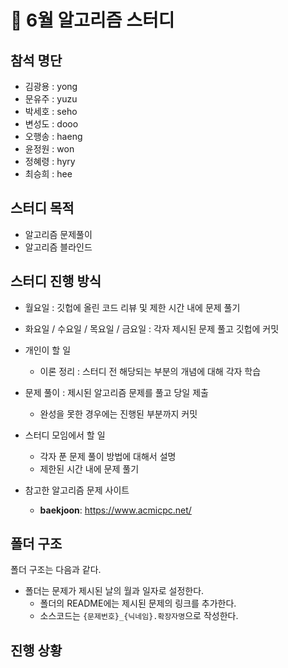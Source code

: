 # :page_with_curl: 6월 알고리즘 스터디

## 참석 명단

* 김광용 : yong
* 문유주 : yuzu
* 박세호 : seho
* 변성도 : dooo
* 오행송 : haeng 
* 윤정원 : won
* 정혜령 : hyry
* 최승희 : hee

## 스터디 목적 

* 알고리즘 문제풀이
* 알고리즘 블라인드

## 스터디 진행 방식

* 월요일 : 깃헙에 올린 코드 리뷰 및 제한 시간 내에 문제 풀기  
* 화요일 / 수요일 / 목요일 / 금요일 : 각자 제시된 문제 풀고 깃헙에 커밋   
* 개인이 할 일

  * 이론 정리 : 스터디 전 해당되는 부분의 개념에 대해 각자 학습
* 문제 풀이 : 제시된 알고리즘 문제를 풀고 당일 제출 
    * 완성을 못한 경우에는 진행된 부분까지 커밋
* 스터디 모임에서 할 일

  * 각자 푼 문제 풀이 방법에 대해서 설명
  * 제한된 시간 내에  문제 풀기
* 참고한 알고리즘 문제 사이트

  *  **baekjoon**: https://www.acmicpc.net/

## 폴더 구조

폴더 구조는 다음과 같다.

* 폴더는 문제가 제시된 날의 월과 일자로 설정한다.
  * 폴더의 README에는 제시된 문제의 링크를 추가한다.
  * 소스코드는 `{문제번호}_{닉네임}.확장자명`으로 작성한다.

## 진행 상황
